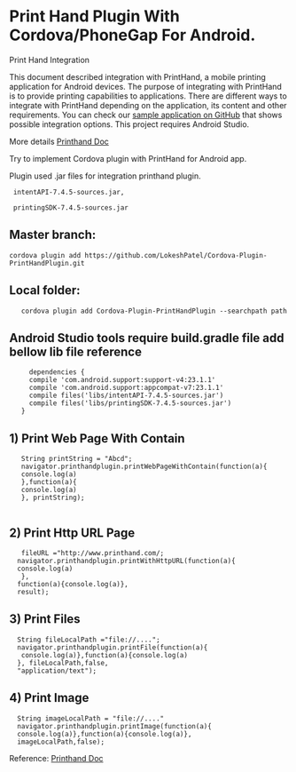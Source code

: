 # Print Hand Plugin With Cordova/PhoneGap For Android.

Print Hand Integration

This document described integration with PrintHand, a mobile printing application for Android devices. The purpose of integrating with PrintHand is to provide printing capabilities to applications. There are different ways to integrate with PrintHand depending on the application, its content and other requirements. You can check our [sample application on GitHub](https://github.com/DynamixSoftware/PrintingSample) that shows possible integration options. This project requires Android Studio.

More details [Printhand Doc](http://www.printhand.com/integration.php)


Try to implement Cordova plugin with PrintHand for Android app.

Plugin used .jar files for integration printhand plugin.  
     
     intentAPI-7.4.5-sources.jar,
     
     printingSDK-7.4.5-sources.jar

## Master branch:
 
 ```
cordova plugin add https://github.com/LokeshPatel/Cordova-Plugin-PrintHandPlugin.git
 ```
## Local folder:

 ``` 
    cordova plugin add Cordova-Plugin-PrintHandPlugin --searchpath path

```

## Android Studio tools require build.gradle file add bellow lib file reference 
 ```  
      dependencies {
      compile 'com.android.support:support-v4:23.1.1'
      compile 'com.android.support:appcompat-v7:23.1.1'
      compile files('libs/intentAPI-7.4.5-sources.jar')
      compile files('libs/printingSDK-7.4.5-sources.jar')
    }     
 ``` 

## 1) Print Web Page With Contain 

 ```  
    String printString = "Abcd";
    navigator.printhandplugin.printWebPageWithContain(function(a){
    console.log(a)
    },function(a){
    console.log(a)
    }, printString); 
     
 ``` 
  
## 2) Print Http URL Page
  ```
     fileURL ="http://www.printhand.com/;
    navigator.printhandplugin.printWithHttpURL(function(a){
    console.log(a)
     },
    function(a){console.log(a)}, 
    result); 
```

## 3) Print Files 
  ```
    String fileLocalPath ="file://....";
    navigator.printhandplugin.printFile(function(a){
     console.log(a)},function(a){console.log(a)
    }, fileLocalPath,false,
    "application/text");
```

## 4) Print Image
  ```
    String imageLocalPath = "file://...."
    navigator.printhandplugin.printImage(function(a){
    console.log(a)},function(a){console.log(a)}, 
    imageLocalPath,false); 
```

Reference: [Printhand Doc](http://www.printhand.com/integration.php)
